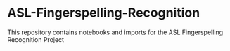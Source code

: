 # ASL-Fingerspelling-Recognition
This repository contains notebooks and imports for the ASL Fingerspelling Recognition Project
